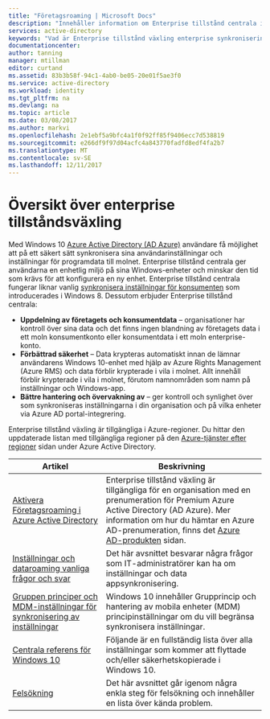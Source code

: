 ```yaml
---
title: "Företagsroaming | Microsoft Docs"
description: "Innehåller information om Enterprise tillstånd centrala inställningar i Windows-enheter. Enterprise tillstånd centrala ger användarna en enhetlig miljö på sina Windows-enheter och minskar den tid som krävs för att konfigurera en ny enhet."
services: active-directory
keywords: "Vad är Enterprise tillstånd växling enterprise synkronisering molnet för windows"
documentationcenter: 
author: tanning
manager: mtillman
editor: curtand
ms.assetid: 83b3b58f-94c1-4ab0-be05-20e01f5ae3f0
ms.service: active-directory
ms.workload: identity
ms.tgt_pltfrm: na
ms.devlang: na
ms.topic: article
ms.date: 03/08/2017
ms.author: markvi
ms.openlocfilehash: 2e1ebf5a9bfc4a1f0f92ff85f9406ecc7d538819
ms.sourcegitcommit: e266df9f97d04acfc4a843770fadfd8edf4fa2b7
ms.translationtype: MT
ms.contentlocale: sv-SE
ms.lasthandoff: 12/11/2017
---
```

# <a name="enterprise-state-roaming-overview"></a>Översikt över enterprise tillståndsväxling
Med Windows 10 [Azure Active Directory (AD Azure)](active-directory-whatis.md) användare få möjlighet att på ett säkert sätt synkronisera sina användarinställningar och inställningar för programdata till molnet. Enterprise tillstånd centrala ger användarna en enhetlig miljö på sina Windows-enheter och minskar den tid som krävs för att konfigurera en ny enhet. Enterprise tillstånd centrala fungerar liknar vanlig [synkronisera inställningar för konsumenten](http://windows.microsoft.com/en-US/windows-8/sync-settings-pcs) som introducerades i Windows 8. Dessutom erbjuder Enterprise tillstånd centrala:

* **Uppdelning av företagets och konsumentdata** – organisationer har kontroll över sina data och det finns ingen blandning av företagets data i ett moln konsumentkonto eller konsumentdata i ett moln enterprise-konto.
* **Förbättrad säkerhet** – Data krypteras automatiskt innan de lämnar användarens Windows 10-enhet med hjälp av Azure Rights Management (Azure RMS) och data förblir krypterade i vila i molnet. Allt innehåll förblir krypterade i vila i molnet, förutom namnområden som namn på inställningar och Windows-app.  
* **Bättre hantering och övervakning av** – ger kontroll och synlighet över som synkroniseras inställningarna i din organisation och på vilka enheter via Azure AD portal-integrering. 

Enterprise tillstånd växling är tillgängliga i Azure-regioner. Du hittar den uppdaterade listan med tillgängliga regioner på den [Azure-tjänster efter regioner](https://azure.microsoft.com/regions/#services) sidan under Azure Active Directory.

| Artikel | Beskrivning |
| --- | --- |
| [Aktivera Företagsroaming i Azure Active Directory](active-directory-windows-enterprise-state-roaming-enable.md) |Enterprise tillstånd växling är tillgängliga för en organisation med en prenumeration för Premium Azure Active Directory (AD Azure). Mer information om hur du hämtar en Azure AD-prenumeration, finns det [Azure AD-produkten](https://azure.microsoft.com/services/active-directory) sidan. |
| [Inställningar och dataroaming vanliga frågor och svar](active-directory-windows-enterprise-state-roaming-faqs.md) |Det här avsnittet besvarar några frågor som IT-administratörer kan ha om inställningar och data appsynkronisering. |
| [Gruppen principer och MDM-inställningar för synkronisering av inställningar](active-directory-windows-enterprise-state-roaming-group-policy-settings.md) |Windows 10 innehåller Grupprincip och hantering av mobila enheter (MDM) principinställningar om du vill begränsa synkronisera inställningar. |
| [Centrala referens för Windows 10](active-directory-windows-enterprise-state-roaming-windows-settings-reference.md) |Följande är en fullständig lista över alla inställningar som kommer att flyttade och/eller säkerhetskopierade i Windows 10. |
| [Felsökning](active-directory-windows-enterprise-state-roaming-troubleshooting.md) |Det här avsnittet går igenom några enkla steg för felsökning och innehåller en lista över kända problem. |

